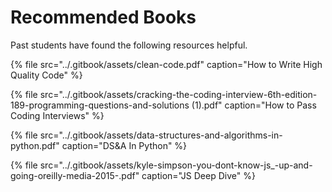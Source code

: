 # Recommended Books

Past students have found the following resources helpful.

{% file src="../.gitbook/assets/clean-code.pdf" caption="How to Write High Quality Code" %}

{% file src="../.gitbook/assets/cracking-the-coding-interview-6th-edition-189-programming-questions-and-solutions \(1\).pdf" caption="How to Pass Coding Interviews" %}

{% file src="../.gitbook/assets/data-structures-and-algorithms-in-python.pdf" caption="DS&A In Python" %}

{% file src="../.gitbook/assets/kyle-simpson-you-dont-know-js\_-up-and-going-oreilly-media-2015-.pdf" caption="JS Deep Dive" %}

